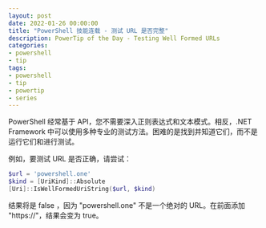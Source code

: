 ```yaml
---
layout: post
date: 2022-01-26 00:00:00
title: "PowerShell 技能连载 - 测试 URL 是否完整"
description: PowerTip of the Day - Testing Well Formed URLs
categories:
- powershell
- tip
tags:
- powershell
- tip
- powertip
- series
---
```

PowerShell 经常基于 API，您不需要深入正则表达式和文本模式。相反，.NET Framework 中可以使用多种专业的测试方法。困难的是找到并知道它们，而不是运行它们和进行测试。

例如，要测试 URL 是否正确，请尝试：

```powershell
$url = 'powershell.one'
$kind = [UriKind]::Absolute
[Uri]::IsWellFormedUriString($url, $kind)
```

结果将是 false ，因为 "powershell.one" 不是一个绝对的 URL。在前面添加 "https://"，结果会变为 true。

<!--本文国际来源：[Testing Well Formed URLs](https://community.idera.com/database-tools/powershell/powertips/b/tips/posts/testing-well-formed-urls)-->

